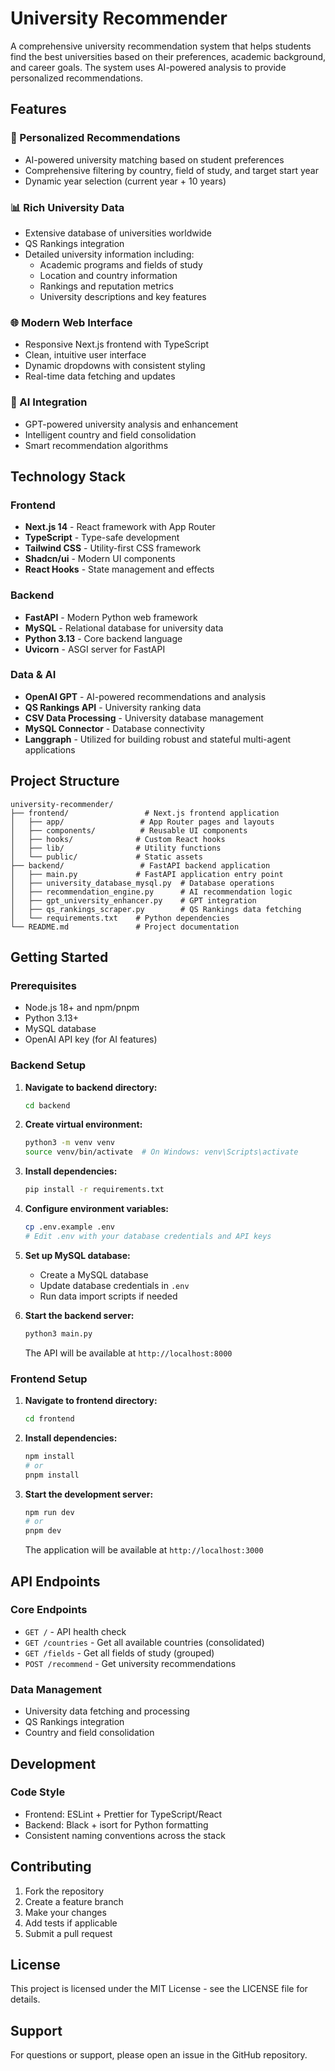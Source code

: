 # University Recommender

A comprehensive university recommendation system that helps students find the best universities based on their preferences, academic background, and career goals. The system uses AI-powered analysis to provide personalized recommendations.

## Features

### 🎯 Personalized Recommendations
- AI-powered university matching based on student preferences
- Comprehensive filtering by country, field of study, and target start year
- Dynamic year selection (current year + 10 years)

### 📊 Rich University Data
- Extensive database of universities worldwide
- QS Rankings integration
- Detailed university information including:
  - Academic programs and fields of study
  - Location and country information
  - Rankings and reputation metrics
  - University descriptions and key features

### 🌐 Modern Web Interface
- Responsive Next.js frontend with TypeScript
- Clean, intuitive user interface
- Dynamic dropdowns with consistent styling
- Real-time data fetching and updates

### 🤖 AI Integration
- GPT-powered university analysis and enhancement
- Intelligent country and field consolidation
- Smart recommendation algorithms

## Technology Stack

### Frontend
- **Next.js 14** - React framework with App Router
- **TypeScript** - Type-safe development
- **Tailwind CSS** - Utility-first CSS framework
- **Shadcn/ui** - Modern UI components
- **React Hooks** - State management and effects

### Backend
- **FastAPI** - Modern Python web framework
- **MySQL** - Relational database for university data
- **Python 3.13** - Core backend language
- **Uvicorn** - ASGI server for FastAPI

### Data & AI
- **OpenAI GPT** - AI-powered recommendations and analysis
- **QS Rankings API** - University ranking data
- **CSV Data Processing** - University database management
- **MySQL Connector** - Database connectivity
- **Langgraph** - Utilized for building robust and stateful multi-agent applications

## Project Structure

```
university-recommender/
├── frontend/                 # Next.js frontend application
│   ├── app/                 # App Router pages and layouts
│   ├── components/          # Reusable UI components
│   ├── hooks/              # Custom React hooks
│   ├── lib/                # Utility functions
│   └── public/             # Static assets
├── backend/                 # FastAPI backend application
│   ├── main.py             # FastAPI application entry point
│   ├── university_database_mysql.py  # Database operations
│   ├── recommendation_engine.py      # AI recommendation logic
│   ├── gpt_university_enhancer.py    # GPT integration
│   ├── qs_rankings_scraper.py        # QS Rankings data fetching
│   └── requirements.txt    # Python dependencies
└── README.md               # Project documentation
```

## Getting Started

### Prerequisites
- Node.js 18+ and npm/pnpm
- Python 3.13+
- MySQL database
- OpenAI API key (for AI features)

### Backend Setup

1. **Navigate to backend directory:**
   ```bash
   cd backend
   ```

2. **Create virtual environment:**
   ```bash
   python3 -m venv venv
   source venv/bin/activate  # On Windows: venv\Scripts\activate
   ```

3. **Install dependencies:**
   ```bash
   pip install -r requirements.txt
   ```

4. **Configure environment variables:**
   ```bash
   cp .env.example .env
   # Edit .env with your database credentials and API keys
   ```

5. **Set up MySQL database:**
   - Create a MySQL database
   - Update database credentials in `.env`
   - Run data import scripts if needed

6. **Start the backend server:**
   ```bash
   python3 main.py
   ```
   The API will be available at `http://localhost:8000`

### Frontend Setup

1. **Navigate to frontend directory:**
   ```bash
   cd frontend
   ```

2. **Install dependencies:**
   ```bash
   npm install
   # or
   pnpm install
   ```

3. **Start the development server:**
   ```bash
   npm run dev
   # or
   pnpm dev
   ```
   The application will be available at `http://localhost:3000`

## API Endpoints

### Core Endpoints
- `GET /` - API health check
- `GET /countries` - Get all available countries (consolidated)
- `GET /fields` - Get all fields of study (grouped)
- `POST /recommend` - Get university recommendations

### Data Management
- University data fetching and processing
- QS Rankings integration
- Country and field consolidation



## Development

### Code Style
- Frontend: ESLint + Prettier for TypeScript/React
- Backend: Black + isort for Python formatting
- Consistent naming conventions across the stack


## Contributing

1. Fork the repository
2. Create a feature branch
3. Make your changes
4. Add tests if applicable
5. Submit a pull request

## License

This project is licensed under the MIT License - see the LICENSE file for details.

## Support

For questions or support, please open an issue in the GitHub repository.